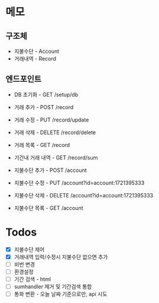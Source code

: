 # 메모

## 구조체
* 지불수단 - Account
* 거래내역 - Record

## 엔드포인트
* DB 초기화 - GET /setup/db

* 거래 추가 - POST /record
* 거래 수정 - PUT /record/update
* 거래 삭제 - DELETE /record/delete
* 거래 목록 - GET /record
* 기간내 거래 내역 - GET /record/sum

* 지불수단 추가 - POST /account
* 지불수단 수정 - PUT /account?id=account:1721395333
* 지불수단 삭제 - DELETE /account?id=account:1721395333
* 지불수단 목록 - GET /account


# Todos
* [x] 지불수단 제어
* [x] 거래내역 입력/수정시 지불수단 없으면 추가
* [ ] 비번 변경
* [ ] 환경설정
* [ ] 기간 검색 - html
* [ ] sumhandler 제거 및 기간검색 통합
* [ ] 통화 변환 - 오늘 날짜 기준으로만, api 시도